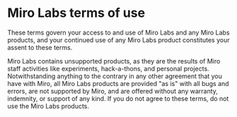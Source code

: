 # Miro Labs terms of use

These terms govern your access to and use of Miro Labs and any Miro Labs products, and your continued use of any Miro Labs product constitutes your assent to these terms.

Miro Labs contains unsupported products, as they are the results of Miro staff activities like experiments, hack-a-thons, and personal projects. Notwithstanding anything to the contrary in any other agreement that you have with Miro, all Miro Labs products are provided "as is" with all bugs and errors, are not supported by Miro, and are offered without any warranty, indemnity, or support of any kind. If you do not agree to these terms, do not use the Miro Labs products.
